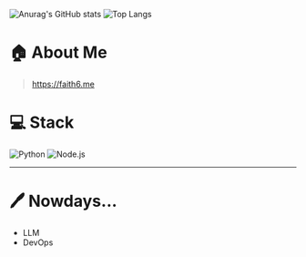 
![Anurag's GitHub stats](https://github-readme-stats.vercel.app/api?username=root39293&show_icons=true&theme=default&count_private=true&include_all_commits=true)
![Top Langs](https://github-readme-stats.vercel.app/api/top-langs/?username=root39293&hide=jupyter%20notebook)

# 🏠 About Me
> https://faith6.me


# 💻 Stack

![Python](https://img.shields.io/badge/Python-3776AB?style=for-the-badge&logo=python&logoColor=white)
![Node.js](https://img.shields.io/badge/Node.js-339933?style=for-the-badge&logo=node.js&logoColor=white)

---


# 🖊️ Nowdays... 

- LLM
- DevOps





